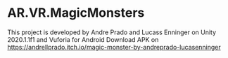 # AR.VR.MagicMonsters
This project is developed by Andre Prado and Lucass Enninger on Unity 2020.1.1f1 and Vuforia for Android
Download APK on https://andrellprado.itch.io/magic-monster-by-andreprado-lucasenninger
